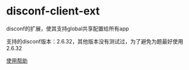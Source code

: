 # disconf-client-ext
disconf的扩展，使其支持global共享配置给所有app

支持的disconf版本：2.6.32，其他版本没有测试过，为了避免为题最好使用2.6.32

[使用帮助](https://github.com/ningyu1/disconf-client-ext/wiki)
